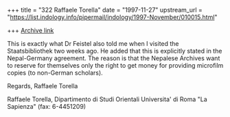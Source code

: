 +++
title = "322 Raffaele Torella"
date = "1997-11-27"
upstream_url = "https://list.indology.info/pipermail/indology/1997-November/010015.html"

+++
[Archive link](https://list.indology.info/pipermail/indology/1997-November/010015.html)

This is exactly what Dr Feistel also told me when I visited the
Staatsbibliothek two weeks ago. He added that this is explicitly stated in
the Nepal-Germany agreement. The reason is that the Nepalese Archives want
to reserve for themselves only the right to get money for providing
microfilm copies (to non-German scholars).

Regards,
Raffaele Torella

Raffaele Torella,
Dipartimento di Studi Orientali
Universita' di Roma "La Sapienza"
(fax: 6-4451209)



